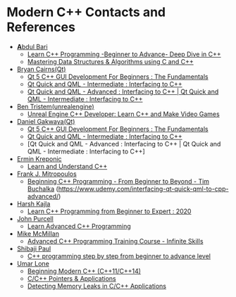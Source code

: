 # Modern C++ Contacts and References

- [<b>A</b>bdul Bari](https://www.linkedin.com/in/abdul-bari-mohammed-5a328717/) 
  + [Learn C++ Programming -Beginner to Advance- Deep Dive in C++](https://www.udemy.com/course/cpp-deep-dive/) 
  + [Mastering Data Structures & Algorithms using C and C++](https://www.udemy.com/course/datastructurescncpp/)
- [Bryan Cairns(Qt)](https://www.linkedin.com/in/voidrealms/)
  + [Qt 5 C++ GUI Development For Beginners : The Fundamentals](https://www.udemy.com/qt-c-gui-tutorial-for-complete-beginners/)
  + [Qt Quick and QML - Intermediate : Interfacing to C++](https://www.udemy.com/interfacing-qt-quick-qml-to-cpp-intermediate/)
  + [Qt Quick and QML - Advanced : Interfacing to C++ | Qt Quick and QML - Intermediate : Interfacing to C++](https://www.udemy.com/interfacing-qt-quick-qml-to-cpp-advanced/)
- [Ben Tristem(unrealengine)](https://www.linkedin.com/in/bentristem/)
  + [Unreal Engine C++ Developer: Learn C++ and Make Video Games](https://www.udemy.com/course/unrealcourse/)
- [Daniel Gakwaya(Qt)](https://www.linkedin.com/in/daniel-gakwaya-2a570092/)
  + [Qt 5 C++ GUI Development For Beginners : The Fundamentals](https://www.udemy.com/qt-c-gui-tutorial-for-complete-beginners/)
  + [Qt Quick and QML - Intermediate : Interfacing to C++](https://www.udemy.com/interfacing-qt-quick-qml-to-cpp-intermediate/)
  + [Qt Quick and QML - Advanced : Interfacing to C++ | Qt Quick and QML - Intermediate : Interfacing to C++]
- [Ermin Kreponic](https://www.linkedin.com/in/ermin-kreponic-0a420715b/)
  + [Learn and Understand C++](https://www.udemy.com/course/learn-c-plus-plus-from-beginner-to-advanced/)
- [Frank J. Mitropoulos](https://www.linkedin.com/in/frank-j-mitropoulos/)
  + [Beginning C++ Programming - From Beginner to Beyond - Tim Buchalka](https://www.udemy.com/course/beginning-c-plus-plus-programming/)
(https://www.udemy.com/interfacing-qt-quick-qml-to-cpp-advanced/)
- [Harsh Kajla](https://www.linkedin.com/in/harsh-kajla-ba15a2118/)
  + [Learn C++ Programming from Beginner to Expert : 2020](https://www.udemy.com/course/c-for-beginners-concise-and-practical/)
- [John Purcell]()
  + [Learn Advanced C++ Programming](https://www.udemy.com/course/learn-advanced-c-programming/)
- [Mike McMillan]()
  + [Advanced C++ Programming Training Course - Infinite Skills](https://www.udemy.com/course/advanced-c-programming/)
- [Shibaji Paul](https://www.linkedin.com/in/shibaji-paul-202b6841/)
  + [C++ programming step by step from beginner to advance level](https://www.udemy.com/course/cplusplus-programming-step-by-step/)
- [Umar Lone](https://www.linkedin.com/in/umarlone/)
  + [Beginning Modern C++ (C++11/C++14)](https://www.udemy.com/course/beg-modern-cpp/)
  + [C/C++ Pointers & Applications](https://www.udemy.com/course/cpp-pointers/)
  + [Detecting Memory Leaks in C/C++ Applications](https://www.udemy.com/course/cpp_leaks/)  




